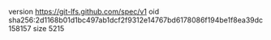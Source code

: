 version https://git-lfs.github.com/spec/v1
oid sha256:2d1168b01d1bc497ab1dcf2f9312e14767bd6178086f194be1f8ea39dc158157
size 5215
